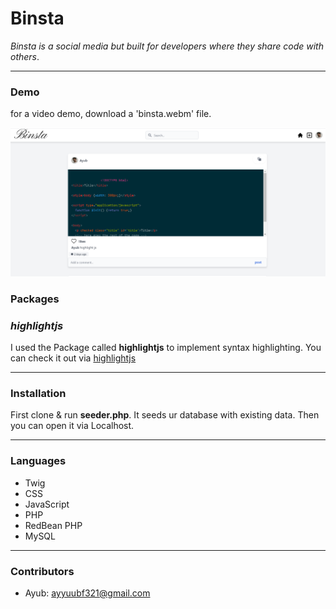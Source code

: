 # Binsta

 _Binsta is a social media but built for developers where they share  code with others_.


* * *
### Demo
for a video demo, download a 'binsta.webm' file.

![Home](images/photos/binsta.png)
### Packages
### *highlightjs*
 I used the Package called **highlightjs** to implement syntax highlighting. You can check it out via [highlightjs](https://highlightjs.net "highlightjs")
* * * 

### Installation

 First clone & run **seeder.php**. It seeds ur database with existing data. Then you can open it via Localhost.

* * *
### Languages
 *  Twig
 *  CSS
 *  JavaScript
 *  PHP
 *  RedBean PHP
 *  MySQL

 * * *
 ### Contributors
 * Ayub: [ayyuubf321@gmail.com](https://gmail.google.com "gmail")
